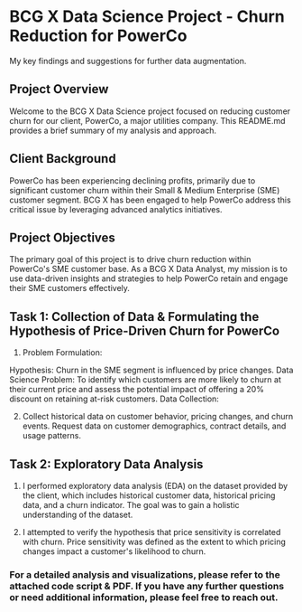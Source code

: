 
# BCG X Data Science Project - Churn Reduction for PowerCo

My key findings and suggestions for further data augmentation.


## Project Overview

Welcome to the BCG X Data Science project focused on reducing customer churn for our client, PowerCo, a major utilities company. This README.md provides a brief summary of my analysis and approach.
## Client Background

PowerCo has been experiencing declining profits, primarily due to significant customer churn within their Small & Medium Enterprise (SME) customer segment. BCG X has been engaged to help PowerCo address this critical issue by leveraging advanced analytics initiatives.
## Project Objectives

The primary goal of this project is to drive churn reduction within PowerCo's SME customer base. As a BCG X Data Analyst, my mission is to use data-driven insights and strategies to help PowerCo retain and engage their SME customers effectively.
## Task 1: Collection of Data & Formulating the Hypothesis of Price-Driven Churn for PowerCo

1) Problem Formulation:

Hypothesis: Churn in the SME segment is influenced by price changes.
Data Science Problem: To identify which customers are more likely to churn at their current price and assess the potential impact of offering a 20% discount on retaining at-risk customers.
Data Collection:

2) Collect historical data on customer behavior, pricing changes, and churn events.
Request data on customer demographics, contract details, and usage patterns.
## Task 2: Exploratory Data Analysis

1) I performed exploratory data analysis (EDA) on the dataset provided by the client, which includes historical customer data, historical pricing data, and a churn indicator. The goal was to gain a holistic understanding of the dataset.

2) I attempted to verify the hypothesis that price sensitivity is correlated with churn. Price sensitivity was defined as the extent to which pricing changes impact a customer's likelihood to churn.
### For a detailed analysis and visualizations, please refer to the attached code script & PDF. If you have any further questions or need additional information, please feel free to reach out.